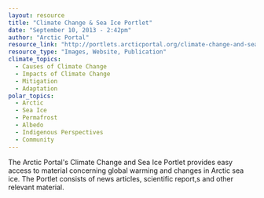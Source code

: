 ```yaml
---
layout: resource
title: "Climate Change & Sea Ice Portlet"
date: "September 10, 2013 - 2:42pm"
author: "Arctic Portal"
resource_link: "http://portlets.arcticportal.org/climate-change-and-sea-ice-portlet"
resource_type: "Images, Website, Publication"
climate_topics:
  - Causes of Climate Change
  - Impacts of Climate Change
  - Mitigation
  - Adaptation
polar_topics:
  - Arctic
  - Sea Ice
  - Permafrost
  - Albedo
  - Indigenous Perspectives
  - Community
---
```


The Arctic Portal's Climate Change and Sea Ice Portlet provides easy access to material concerning global warming and changes in Arctic sea ice. The Portlet consists of news articles, scientific report,s and other relevant material.